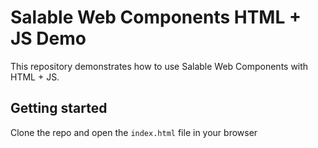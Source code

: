 # Salable Web Components HTML + JS Demo

This repository demonstrates how to use Salable Web Components with HTML + JS.

## Getting started

Clone the repo and open the `index.html` file in your browser